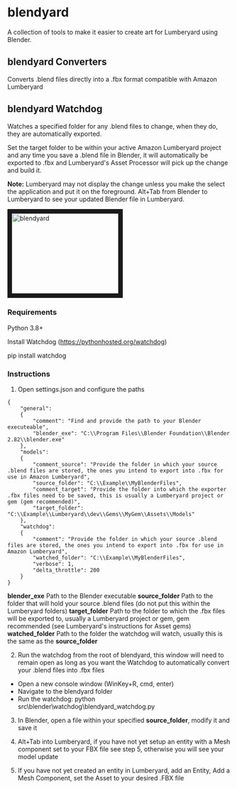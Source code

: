 # blendyard

A collection of tools to make it easier to create art for Lumberyard using Blender.

## blendyard Converters

Converts .blend files directly into a .fbx format compatible with Amazon Lumberyard

## blendyard Watchdog

Watches a specified folder for any .blend files to change, when they do, they are automatically exported.

Set the target folder to be within your active Amazon Lumberyard project and any time you save a .blend file in Blender, it will automatically be exported to .fbx and Lumberyard's Asset Processor will pick up the change and build it.

**Note:** Lumberyard may not display the change unless you make the select the application and put it on the foreground. Alt+Tab from Blender to Lumberyard to see your updated Blender file in Lumberyard.

<a href="http://www.youtube.com/watch?feature=player_embedded&v=sfu9E7HPy4s" target="_blank"><img src="http://img.youtube.com/vi/sfu9E7HPy4s/0.jpg" alt="blendyard" width="240" height="180" border="10" /></a>

### Requirements

Python 3.8+

Install Watchdog (https://pythonhosted.org/watchdog)

pip install watchdog

### Instructions

1. Open settings.json and configure the paths

```
{
    "general":
    {
        "comment": "Find and provide the path to your Blender executeable",
        "blender_exe": "C:\\Program Files\\Blender Foundation\\Blender 2.82\\blender.exe"
    },
    "models":
    {
        "comment_source": "Provide the folder in which your source .blend files are stored, the ones you intend to export into .fbx for use in Amazon Lumberyard",
        "source_folder": "C:\\Example\\MyBlenderFiles",
        "comment_target": "Provide the folder into which the exporter .fbx files need to be saved, this is usually a Lumberyard project or gem (gem recommended)",
        "target_folder": "C:\\Example\\Lumberyard\\dev\\Gems\\MyGem\\Assets\\Models"
    },
    "watchdog":
    {
        "comment": "Provide the folder in which your source .blend files are stored, the ones you intend to export into .fbx for use in Amazon Lumberyard",
        "watched_folder": "C:\\Example\\MyBlenderFiles",
        "verbose": 1,
        "delta_throttle": 200
    }
}
```

**blender_exe** Path to the Blender executable
**source_folder** Path to the folder that will hold your source .blend files (do not put this within the Lumberyard folders)
**target_folder** Path to the folder to which the .fbx files will be exported to, usually a Lumberyard project or gem, gem recommended (see Lumberyard's instructions for Asset gems)
**watched_folder** Path to the folder the watchdog will watch, usually this is the same as the **source_folder**

2. Run the watchdog from the root of blendyard, this window will need to remain open as long as you want the Watchdog to automatically convert your .blend files into .fbx files

- Open a new console window (WinKey+R, cmd, enter)
- Navigate to the blendyard folder
- Run the watchdog:
    python src\blender\watchdog\blendyard_watchdog.py

3. In Blender, open a file within your specified **source_folder**, modify it and save it

4. Alt+Tab into Lumberyard, if you have not yet setup an entity with a Mesh component set to your FBX file see step 5, otherwise you will see your model update

5. If you have not yet created an entity in Lumberyard, add an Entity, Add a Mesh Component, set the Asset to your desired .FBX file


